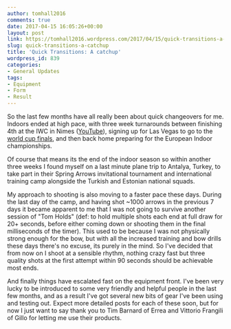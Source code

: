 ```yaml
---
author: tomhall2016
comments: true
date: 2017-04-15 16:05:26+00:00
layout: post
link: https://tomhall2016.wordpress.com/2017/04/15/quick-transitions-a-catchup/
slug: quick-transitions-a-catchup
title: 'Quick Transitions: A catchup'
wordpress_id: 839
categories:
- General Updates
tags:
- Equipment
- Form
- Result
---
```


So the last few months have all really been about quick changeovers for me. Indoors ended at high pace, with three week turnarounds between finishing 4th at the IWC in Nimes ([YouTube](https://www.youtube.com/watch?v=dhjbNAJHX20&t=498s)), signing up for Las Vegas to go to the [world cup finals](https://tomhall2016.wordpress.com/2017/02/22/world-cup-finals/), and then back home preparing for the European Indoor championships.

Of course that means its the end of the indoor season so within another three weeks I found myself on a last minute plane trip to Antalya, Turkey, to take part in their Spring Arrows invitational tournament and international training camp alongside the Turkish and Estonian national squads.

My approach to shooting is also moving to a faster pace these days. During the last day of the camp, and having shot ~1000 arrows in the previous 7 days it became apparent to me that I was not going to survive another session of "Tom Holds" (def: to hold multiple shots each end at full draw for 20+ seconds, before either coming down or shooting them in the final milliseconds of the timer). This used to be because I was not physically strong enough for the bow, but with all the increased training and bow drills these days there's no excuse, its purely in the mind. So I've decided that from now on I shoot at a sensible rhythm, nothing crazy fast but three quality shots at the first attempt within 90 seconds should be achievable most ends.

And finally things have escalated fast on the equipment front. I've been very lucky to be introduced to some very friendly and helpful people in the last few months, and as a result I've got several new bits of gear I've been using and testing out. Expect more detailed posts for each of these soon, but for now I just want to say thank you to Tim Barnard of Errea and Vittorio Frangili of Gillo for letting me use their products.
